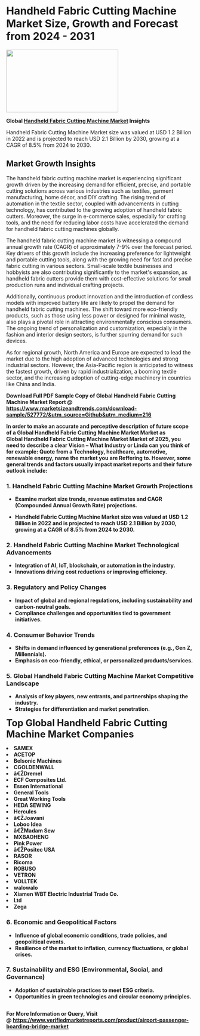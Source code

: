 <H1>Handheld Fabric Cutting Machine Market Size, Growth and Forecast from 2024 - 2031</H1><img class="aligncenter size-medium wp-image-584254" src="https://thirdeyenews.in/wp-content/uploads/2024/09/Global-Market-Research-300x168.jpeg" alt="" width="300" height="168" /><p><strong>Global&nbsp;<a href="https://www.marketsizeandtrends.com/download-sample/527772/&amp;utm_source=Github&utm_medium=216">Handheld Fabric Cutting Machine Market</a> Insights</strong></p><p>Handheld Fabric Cutting Machine Market size was valued at USD 1.2 Billion in 2022 and is projected to reach USD 2.1 Billion by 2030, growing at a CAGR of 8.5% from 2024 to 2030.</p><p><h2>Market Growth Insights</h2> <p>The handheld fabric cutting machine market is experiencing significant growth driven by the increasing demand for efficient, precise, and portable cutting solutions across various industries such as textiles, garment manufacturing, home décor, and DIY crafting. The rising trend of automation in the textile sector, coupled with advancements in cutting technology, has contributed to the growing adoption of handheld fabric cutters. Moreover, the surge in e-commerce sales, especially for crafting tools, and the need for reducing labor costs have accelerated the demand for handheld fabric cutting machines globally.</p> <p><strong></strong></p> <p>The handheld fabric cutting machine market is witnessing a compound annual growth rate (CAGR) of approximately 7-9% over the forecast period. Key drivers of this growth include the increasing preference for lightweight and portable cutting tools, along with the growing need for fast and precise fabric cutting in various sectors. Small-scale textile businesses and hobbyists are also contributing significantly to the market's expansion, as handheld fabric cutters provide them with cost-effective solutions for small production runs and individual crafting projects.</p> <p>Additionally, continuous product innovation and the introduction of cordless models with improved battery life are likely to propel the demand for handheld fabric cutting machines. The shift toward more eco-friendly products, such as those using less power or designed for minimal waste, also plays a pivotal role in attracting environmentally conscious consumers. The ongoing trend of personalization and customization, especially in the fashion and interior design sectors, is further spurring demand for such devices.</p> <p>As for regional growth, North America and Europe are expected to lead the market due to the high adoption of advanced technologies and strong industrial sectors. However, the Asia-Pacific region is anticipated to witness the fastest growth, driven by rapid industrialization, a booming textile sector, and the increasing adoption of cutting-edge machinery in countries like China and India.</p> <p><strong></p><p><span class=""><strong>Download Full PDF Sample Copy of Global Handheld Fabric Cutting Machine Market Report</strong> @ <a href="https://www.marketsizeandtrends.com/download-sample/527772/&amp;utm_source=Github&utm_medium=216" target="_blank">https://www.marketsizeandtrends.com/download-sample/527772/&amp;utm_source=Github&utm_medium=216</a></span></p><p>In order to make an accurate and perceptive description of future scope of a Global&nbsp;Handheld Fabric Cutting Machine Market Market as Global&nbsp;Handheld Fabric Cutting Machine Market Market of 2025, you need to describe a clear Vision &ndash; What Industry or Linda can you think of for example: Quote from a Technology, healthcare, automotive, renewable energy, name the market you are Reffering to. However, some general trends and factors usually impact market reports and their future outlook include:</p><h3>1.&nbsp;<strong>Handheld Fabric Cutting Machine Market Growth Projections</strong></h3><ul><li>Examine market size trends, revenue estimates and CAGR (Compounded Annual Growth Rate) projections.</li><li><p>Handheld Fabric Cutting Machine Market size was valued at USD 1.2 Billion in 2022 and is projected to reach USD 2.1 Billion by 2030, growing at a CAGR of 8.5% from 2024 to 2030.</p></li></ul><h3>2.&nbsp;<strong>Handheld Fabric Cutting Machine Market Technological Advancements</strong></h3><ul><li>Integration of AI, IoT, blockchain, or automation in the industry.</li><li>Innovations driving cost reductions or improving efficiency.</li></ul><h3>3.&nbsp;<strong>Regulatory and Policy Changes</strong></h3><ul><li>Impact of global and regional regulations, including sustainability and carbon-neutral goals.</li><li>Compliance challenges and opportunities tied to government initiatives.</li></ul><h3>4.&nbsp;<strong>Consumer Behavior Trends</strong></h3><ul><li>Shifts in demand influenced by generational preferences (e.g., Gen Z, Millennials).</li><li>Emphasis on eco-friendly, ethical, or personalized products/services.</li></ul><h3>5.&nbsp;<strong>Global Handheld Fabric Cutting Machine Market Competitive Landscape</strong></h3><ul><li>Analysis of key players, new entrants, and partnerships shaping the industry.</li><li>Strategies for differentiation and market penetration.</li></ul><p data-pm-slice="1 1 []"><span style="color: inherit; font-family: inherit; font-size: 25px;">Top Global Handheld Fabric Cutting Machine Market Companies</span></p><div class="" data-test-id=""><p><li>SAMEX</li><li> ACETOP</li><li> Belsonic Machines</li><li> CGOLDENWALL</li><li> â€ŽDremel</li><li> ECF Composites Ltd.</li><li> Essen International</li><li> General Tools</li><li> Great Working Tools</li><li> HEDA SEWING</li><li> Hercules</li><li> â€ŽJoavani</li><li> Loboo Idea</li><li> â€ŽMadam Sew</li><li> MXBAOHENG</li><li> Pink Power</li><li> â€ŽPositec USA</li><li> RASOR</li><li> Ricoma</li><li> ROBUSO</li><li> VETRON</li><li> VOLLTEK</li><li> walowalo</li><li> Xiamen WBT Electric Industrial Trade Co.</li><li> Ltd</li><li> Zega</li></p></div><h3>6.&nbsp;<strong>Economic and Geopolitical Factors</strong></h3><ul><li>Influence of global economic conditions, trade policies, and geopolitical events.</li><li>Resilience of the market to inflation, currency fluctuations, or global crises.</li></ul><h3>7.&nbsp;<strong>Sustainability and ESG (Environmental, Social, and Governance)</strong></h3><ul><li>Adoption of sustainable practices to meet ESG criteria.</li><li>Opportunities in green technologies and circular economy principles.</li></ul><h2><strong style="font-size: 14px;">For More Information or Query, Visit @&nbsp;</strong><a style="background-color: #ffffff; font-size: 14px;" href="https://www.marketsizeandtrends.com/report/handheld-fabric-cutting-machine-market/" target="_blank">https://www.verifiedmarketreports.com/product/airport-passenger-boarding-bridge-market</a></h2>
